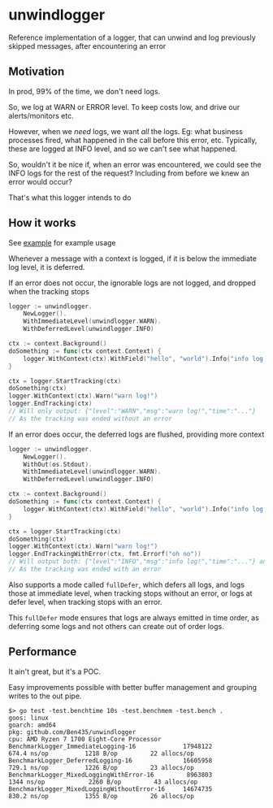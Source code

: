 # unwindlogger

Reference implementation of a logger, that can unwind and
log previously skipped messages, after encountering an error


## Motivation

In prod, 99% of the time, we don't need logs.

So, we log at WARN or ERROR level.
To keep costs low, and drive our alerts/monitors etc.

However, when we _need_ logs, we want _all_ the logs.
Eg: what business processes fired, what happened in the
call before this error, etc.
Typically, these are logged at INFO level, and so we can't
see what happened.

So, wouldn't it be nice if, when an error was encountered, we
could see the INFO logs for the rest of the request?
Including from before we knew an error would occur?

That's what this logger intends to do

## How it works

See [example](./example_test.go) for example usage

Whenever a message with a context is logged, if it is below the
immediate log level, it is deferred.

If an error does not occur, the ignorable logs are not logged, and
dropped when the tracking stops
```go
logger := unwindlogger.
    NewLogger().
    WithImmediateLevel(unwindlogger.WARN).
    WithDeferredLevel(unwindlogger.INFO)

ctx := context.Background()
doSomething := func(ctx context.Context) {
    logger.WithContext(ctx).WithField("hello", "world").Info("info log!")
}

ctx = logger.StartTracking(ctx)
doSomething(ctx)
logger.WithContext(ctx).Warn("warn log!")
logger.EndTracking(ctx)
// Will only output: {"level":"WARN","msg":"warn log!","time":"..."}
// As the tracking was ended without an error

```

If an error does occur, the deferred logs are flushed, providing
more context
```go
logger := unwindlogger.
    NewLogger().
    WithOut(os.Stdout).
    WithImmediateLevel(unwindlogger.WARN).
    WithDeferredLevel(unwindlogger.INFO)

ctx := context.Background()
doSomething := func(ctx context.Context) {
    logger.WithContext(ctx).WithField("hello", "world").Info("info log!")
}

ctx = logger.StartTracking(ctx)
doSomething(ctx)
logger.WithContext(ctx).Warn("warn log!")
logger.EndTrackingWithError(ctx, fmt.Errorf("oh no"))
// Will output both: {"level":"INFO","msg":"info log!","time":"..."} and {"level":"WARN","msg":"warn log!","time":"..."}
// As the tracking was ended with an error
```

Also supports a mode called `fullDefer`, which defers all logs,
and logs those at immediate level, when tracking stops without an error,
or logs at defer level, when tracking stops with an error.

This `fullDefer` mode ensures that logs are always emitted in time order,
as deferring some logs and not others can create out of order logs.

## Performance

It ain't great, but it's a POC.

Easy improvements possible with better buffer management
and grouping writes to the out pipe.

```shell
$> go test -test.benchtime 10s -test.benchmem -test.bench .
goos: linux
goarch: amd64
pkg: github.com/Ben435/unwindlogger
cpu: AMD Ryzen 7 1700 Eight-Core Processor          
BenchmarkLogger_ImmediateLogging-16             17948122               674.4 ns/op          1218 B/op         22 allocs/op
BenchmarkLogger_DeferredLogging-16              16605958               729.1 ns/op          1226 B/op         23 allocs/op
BenchmarkLogger_MixedLoggingWithError-16         8963803              1344 ns/op            2260 B/op         43 allocs/op
BenchmarkLogger_MixedLoggingWithoutError-16     14674735               830.2 ns/op          1355 B/op         26 allocs/op
```
